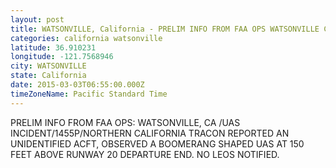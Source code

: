 ```yaml
---
layout: post
title: WATSONVILLE, California - PRELIM INFO FROM FAA OPS WATSONVILLE CA UAS INCIDENT 1455P NORTHERN CALIFORNIA TRACON REPORTED AN
categories: california watsonville
latitude: 36.910231
longitude: -121.7568946
city: WATSONVILLE
state: California
date: 2015-03-03T06:55:00.000Z
timeZoneName: Pacific Standard Time
---
```


PRELIM INFO FROM FAA OPS: WATSONVILLE, CA /UAS INCIDENT/1455P/NORTHERN CALIFORNIA TRACON REPORTED AN UNIDENTIFIED ACFT, OBSERVED A BOOMERANG SHAPED UAS AT 150 FEET ABOVE  RUNWAY 20 DEPARTURE END. NO LEOS NOTIFIED.